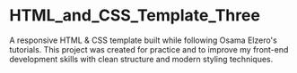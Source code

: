 # HTML_and_CSS_Template_Three
A responsive HTML &amp; CSS template built while following Osama Elzero's tutorials. This project was created for practice and to improve my front-end development skills with clean structure and modern styling techniques.
